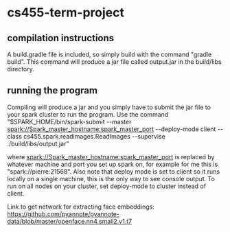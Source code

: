 # cs455-term-project
## compilation instructions
A build.gradle file is included, so simply build with the command "gradle build". This command will produce a jar file called output.jar in the build/libs directory.

## running the program
Compiling will produce a jar and you simply have to submit the jar file to your spark cluster to run the program. Use the command "$SPARK_HOME/bin/spark-submit --master <spark://Spark_master_hostname:spark_master_port> --deploy-mode client --class cs455.spark.readimages.ReadImages --supervise ./build/libs/output.jar"

where <spark://Spark_master_hostname:spark_master_port> is replaced by whatever machine and port you set up spark on, for example for me this is "spark://pierre:21568". Also note that deploy mode is set to client so it runs locally on a single machine, this is the only way to see console output. To run on all nodes on your cluster, set deploy-mode to cluster instead of client.


Link to get network for extracting face embeddings:
https://github.com/pyannote/pyannote-data/blob/master/openface.nn4.small2.v1.t7
